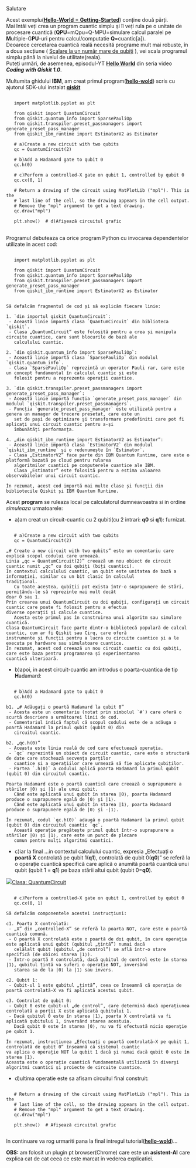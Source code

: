 Salutare

Acest exemplu([**Hello-World** = **Getting-Started**](https://www.youtube.com/watch?v=93-zLTppFZw&ab_channel=Qiskit)) conține două părți. 
<br/>Mai întâi veți crea un program cuantic simplu și îl veți rula pe o unitate de procesare cuantică (**QPU**=mQpu=Q-MPU=simulare calcul paralel pe **M**ultiple-G**PU**-uri pentru calcul/computatie **Q**=cuantic[a]). 
<br/>Deoarece cercetarea cuantică reală necesită programe mult mai robuste, în a doua secțiune ( [Scalare la un număr mare de qubiți](https://docs.quantum.ibm.com/guides/hello-world#scale-to-large-numbers-of-qubits) ), vei scala programul simplu până la nivelul de utilitate(reala). 
<br/>Puteți urmări, de asemenea, episodul-YT [**Hello World**](https://www.youtube.com/watch?v=93-zLTppFZw&ab_channel=Qiskit) din seria video ***Coding with Qiskit 1.0***.

Multumita ghidului **IBM**, am creat primul program([**hello-wold**](https://docs.quantum.ibm.com/guides/hello-world)) scris cu ajutorul SDK-ului instalat [**qiskit**](https://docs.quantum.ibm.com/guides/install-qiskit)

<pre>
<code>
   import matplotlib.pyplot as plt
   
   from qiskit import QuantumCircuit
   from qiskit.quantum_info import SparsePauliOp
   from qiskit.transpiler.preset_passmanagers import generate_preset_pass_manager
   from qiskit_ibm_runtime import EstimatorV2 as Estimator
    
   # a)Create a new circuit with two qubits
   qc = QuantumCircuit(2)
    
   # b)Add a Hadamard gate to qubit 0
   qc.h(0)
    
   # c)Perform a controlled-X gate on qubit 1, controlled by qubit 0
   qc.cx(0, 1)
    
   # Return a drawing of the circuit using MatPlotLib ("mpl"). This is the
   # last line of the cell, so the drawing appears in the cell output.
   # Remove the "mpl" argument to get a text drawing.
   qc.draw("mpl")

   plt.show()  # d)Afișează circuitul grafic
</code>
</pre>


Programul debuteaza ca orice program Python cu invocarea dependentelor utilizate in acest cod:
<pre><code>
   import matplotlib.pyplot as plt
   
   from qiskit import QuantumCircuit
   from qiskit.quantum_info import SparsePauliOp
   from qiskit.transpiler.preset_passmanagers import generate_preset_pass_manager
   from qiskit_ibm_runtime import EstimatorV2 as Estimator

   
Să defalcăm fragmentul de cod și să explicăm fiecare linie:

1. `din importul qiskit QuantumCircuit`:
 - Această linie importă clasa `QuantumCircuit` din biblioteca `qiskit`.
 - Clasa „QuantumCircuit” este folosită pentru a crea și manipula circuite cuantice, care sunt blocurile de bază ale 
   calculului cuantic.

2. `din qiskit.quantum_info import SparsePauliOp`:
 - Această linie importă clasa `SparsePauliOp` din modulul `qiskit.quantum_info`.
 - Clasa `SparsePauliOp` reprezintă un operator Pauli rar, care este un concept fundamental în calculul cuantic și este 
   folosit pentru a reprezenta operații cuantice.

3. `din qiskit.transpiler.preset_passmanagers import generate_preset_pass_manager`:
 - Această linie importă funcția `generate_preset_pass_manager` din modulul `qiskit.transpiler.preset_passmanagers`.
 - Funcția `generate_preset_pass_manager` este utilizată pentru a genera un manager de trecere presetat, care este un 
   set de pași de optimizare și transformare predefiniti care pot fi aplicați unui circuit cuantic pentru a-și 
   îmbunătăți performanța.

4. „din qiskit_ibm_runtime import EstimatorV2 as Estimator”:
 - Această linie importă clasa `EstimatorV2` din modulul `qiskit_ibm_runtime` și o redenumește în `Estimator`.
 - Clasa „EstimatorV2” face parte din IBM Quantum Runtime, care este o platformă bazată pe cloud pentru rularea 
   algoritmilor cuantici pe computerele cuantice ale IBM. 
   Clasa „Estimator” este folosită pentru a estima valoarea observabilelor unui circuit cuantic.

În rezumat, acest cod importă mai multe clase și funcții din bibliotecile Qiskit și IBM Quantum Runtime.
</code></pre>

Acest **program** se ruleaza local pe calculatorul dumneavoastra si in ordine *simuleaza* urmatoarele:
- a)am creat un circuit-cuantic cu 2 qubiti(cu 2 intrari: **q0** si **q1**):
  furnizat.
<pre><code>
   # a)Create a new circuit with two qubits
   qc = QuantumCircuit(2)
   
„# Create a new circuit with two qubits” este un comentariu care explică scopul codului care urmează.
Linia „qc = QuantumCircuit(2)” creează un nou obiect de circuit cuantic numit „qc” cu doi qubiți (biți cuantici).
În contextul calculului cuantic, un qubit este unitatea de bază a informației, similar cu un bit clasic în calculul 
tradițional. 
   Cu toate acestea, qubiții pot exista într-o suprapunere de stări, permițându-le să reprezinte mai mult decât 
doar 0 sau 1.
Prin crearea unui QuantumCircuit cu doi qubiți, configurați un circuit cuantic care poate fi folosit pentru a efectua 
diverse operații și calcule cuantice. 
   Acesta este primul pas în construirea unui algoritm sau simulare cuantică.
Clasa QuantumCircuit face parte dintr-o bibliotecă populară de calcul cuantic, cum ar fi Qiskit sau Cirq, care oferă 
instrumente și funcții pentru a lucra cu circuite cuantice și a le executa pe hardware sau simulatoare cuantice.
În rezumat, acest cod creează un nou circuit cuantic cu doi qubiți, care este baza pentru programarea și experimentarea
cuantică ulterioară.
</code></pre>

- b)apoi, in acest circuit-cuantic am introdus o poarta-cuantica de tip **H**adamard:
<pre><code>
   # b)Add a Hadamard gate to qubit 0
   qc.h(0)
       
b1. „# Adăugați o poartă Hadamard la qubit 0”
 - Acesta este un comentariu (notat prin simbolul `#`) care oferă o scurtă descriere a următoarei linii de cod.
 - Comentariul indică faptul că scopul codului este de a adăuga o poartă Hadamard la primul qubit (qubit 0) din 
   circuitul cuantic.

b2. „qc.h(0)”
 - Aceasta este linia reală de cod care efectuează operația.
 - `qc` reprezintă un obiect de circuit cuantic, care este o structură de date care stochează secvența porților 
   cuantice și a operațiilor care urmează să fie aplicate qubiților.
 - Partea `.h(0)` a codului aplică poarta Hadamard la primul qubit (qubit 0) din circuitul cuantic.

Poarta Hadamard este o poartă cuantică care creează o suprapunere a stărilor |0⟩ și |1⟩ ale unui qubit. 
   Când este aplicată unui qubit în starea |0⟩, poarta Hadamard produce o suprapunere egală de |0⟩ și |1⟩. 
   Când este aplicată unui qubit în starea |1⟩, poarta Hadamard produce o suprapunere egală de |0⟩ și -|1⟩.

În rezumat, codul `qc.h(0)` adaugă o poartă Hadamard la primul qubit (qubit 0) din circuitul cuantic `qc`. 
   Această operație pregătește primul qubit într-o suprapunere a stărilor |0⟩ și |1⟩, care este un punct de plecare 
   comun pentru mulți algoritmi cuantici.
</code></pre>

- c)iar la final ...in contextul calculului cuantic, expresia „Efectuați o **poartă X** controlată pe qubit 1(**q1**), controlată de qubit 0(**q0**)”
  se referă la o operație cuantică specifică care aplică o anumită poartă cuantică unui qubit (qubit 1 = **q1**) pe baza stării altui qubit (qubit 0=**q0**).

<a href="https://docs.quantum.ibm.com/api/qiskit/qiskit.circuit.QuantumCircuit#quantumcircuit-class"><img src="https://docs.quantum.ibm.com/images/extracted-notebook-images/hello-world/930ca3b6-0.svg">Clasa: QuantumCircuit</img></a>

<pre><code>
   # c)Perform a controlled-X gate on qubit 1, controlled by qubit 0
   qc.cx(0, 1)
   
Să defalcăm componentele acestei instrucțiuni:

c1. Poarta X controlată:
 - „X” din „controlled-X” se referă la poarta NOT, care este o poartă cuantică comună.
 - O poartă X controlată este o poartă de doi qubit, în care operația este aplicată unui qubit (qubitul „țintă”) numai dacă 
   celălalt qubit (qubitul „de control”) se află într-o stare specifică (de obicei starea |1⟩).
 - Într-o poartă X controlată, dacă qubitul de control este în starea |1⟩, qubitul țintă va suferi o operație NOT, inversând 
   starea sa de la |0⟩ la |1⟩ sau invers.

c2. Qubit 1:
 - Qubit-ul 1 este qubitul „țintă”, ceea ce înseamnă că operația de poartă controlată-X va fi aplicată acestui qubit.

c3. Controlat de qubit 0:
 - Qubit 0 este qubit-ul „de control”, care determină dacă operațiunea controlată a porții X este aplicată qubitului 1.
 - Dacă qubitul 0 este în starea |1⟩, poarta X controlată va fi aplicată qubitului 1, inversând starea acestuia. 
   Dacă qubit 0 este în starea |0⟩, nu va fi efectuată nicio operație pe qubit 1.

În rezumat, instrucțiunea „Efectuați o poartă controlată-X pe qubit 1, controlată de qubit 0” înseamnă că sistemul cuantic 
va aplica o operație NOT la qubit 1 dacă și numai dacă qubit 0 este în starea |1⟩. 
Aceasta este o operație cuantică fundamentală utilizată în diverși algoritmi cuantici și proiecte de circuite cuantice.
</code></pre>

 - d)ultima operatie este sa afisam circuitul final construit:
 
<pre><code>
   # Return a drawing of the circuit using MatPlotLib ("mpl"). This is the
   # last line of the cell, so the drawing appears in the cell output.
   # Remove the "mpl" argument to get a text drawing.
   qc.draw("mpl")

   plt.show()  # Afișează circuitul grafic

</code></pre>

In continuare va rog urmariti pana la final intregul tutorial([**hello-wold**](https://docs.quantum.ibm.com/guides/hello-world))...

**OBS:** am folosit un plugin pt browser(Chrome) care este un **asistent-AI** care explica cat de cat ceea ce este marcat in vederea explicatiei.

